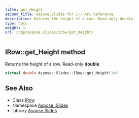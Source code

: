```yaml
---
title: get_Height
second_title: Aspose.Slides for C++ API Reference
description: Returns the height of a row. Read-only double.
type: docs
weight: 1
url: /cpp/aspose.slides/irow/get_height/
---
```

## IRow::get_Height method


Returns the height of a row. Read-only **double**.

```cpp
virtual double Aspose::Slides::IRow::get_Height()=0
```

## See Also

* Class [IRow](../)
* Namespace [Aspose::Slides](../../)
* Library [Aspose.Slides](../../../)

